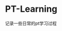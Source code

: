 




























































































































































































# PT-Learning
记录一些日常的pt学习过程
